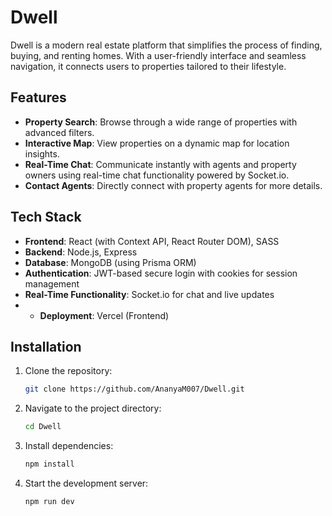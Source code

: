 # Dwell

Dwell is a modern real estate platform that simplifies the process of finding, buying, and renting homes. With a user-friendly interface and seamless navigation, it connects users to properties tailored to their lifestyle.

## Features
- **Property Search**: Browse through a wide range of properties with advanced filters.
- **Interactive Map**: View properties on a dynamic map for location insights.
- **Real-Time Chat**: Communicate instantly with agents and property owners using real-time chat functionality powered by Socket.io.
- **Contact Agents**: Directly connect with property agents for more details.

## Tech Stack
- **Frontend**: React (with Context API, React Router DOM), SASS
- **Backend**: Node.js, Express
- **Database**: MongoDB (using Prisma ORM)
- **Authentication**: JWT-based secure login with cookies for session management
- **Real-Time Functionality**: Socket.io for chat and live updates
- - **Deployment**: Vercel (Frontend)

## Installation
1. Clone the repository:
   ```bash
   git clone https://github.com/AnanyaM007/Dwell.git
   ```
2. Navigate to the project directory:
   ```bash
   cd Dwell
   ```
3. Install dependencies:
   ```bash
   npm install
   ```
4. Start the development server:
   ```bash
   npm run dev
   ```
